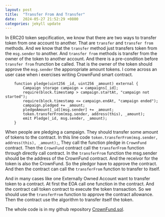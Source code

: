 ```yaml
---
layout: post
title:  "Transfer From And Transfer"
date:   2024-05-27 21:52:29 +0800
categories: jekyll update
---
```


In ERC20 token sepcification, we know that there are two ways to transfer token from one account to another. That are `transfer` and `transfer from` methods. And we know that the `transfer` method just transfers token from the `msg.sender` to another. And `transfer from` methods is transfer from the owner of the token to another account. And there is a pre-condition before `transfer from` frunction be called. That is the owner of the token should approve the `msg.sender` the apporopriate amount tokens. 
I come across an user case when i exercises writing CrownFund smart contract. 
```solidity
    function pledge(uint256 _id, uint256 _amount) external {
        Campaign storage campaign = campaigns[_id];
        require(block.timestamp > campaign.startAt, "campaign not started");
        require(block.timestamp <= campaign.endAt, "campaign ended");
        campaign.pledged += _amount;
        pledgeAmount[_id][msg.sender] += _amount;
        token.transferFrom(msg.sender, address(this), _amount);
        emit Pledge(_id, msg.sender, _amount);
    }
```
When people are pledging a campaign. They should transfer some amount of tokens to the contract. In this line code `token.transferFrom(msg.sender, address(this), _amount);`, They call the function pledge in `CrownFund` contract. Then the `CrownFund` contract call the `transferFrom` function through directly call contract. In the `transferFrom` function the msg.sender should be the address of the CrownFund contract. And the receivor for the token is also the CrownFund. So the pledgor have to approve the contract. And then the contract can call the `transferFrom` function to transfer to itself.

And in many cases like one Externally Owned Account want to transfer token to a contract. At first the EOA call one function in the contract. And the contract call token contract to execute the token transaction. So we should use the `transferFrom` function to approve the contract allowance. Then the contract use the algorithm to transfer itself the token. 

The whole code is in my github repository [CrownFund.sol](https://github.com/heeween/RemixProject/blob/main/CrowdFund.sol).